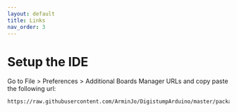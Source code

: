 ```yaml
---
layout: default
title: Links
nav_order: 3
---
```

# Setup the IDE

Go to File > Preferences > Additional Boards Manager URLs and copy paste the following url:
```
https://raw.githubusercontent.com/ArminJo/DigistumpArduino/master/package_digistump_index.json
```
